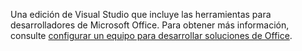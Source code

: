   Una edición de Visual Studio que incluye las herramientas para desarrolladores de Microsoft Office. Para obtener más información, consulte [configurar un equipo para desarrollar soluciones de Office](../../vsto/configuring-a-computer-to-develop-office-solutions.md).

  
